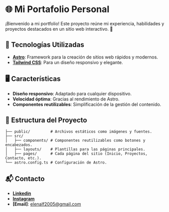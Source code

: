 # 🌐 Mi Portafolio Personal

¡Bienvenido a mi portfolio! Este proyecto reúne mi experiencia, habilidades y proyectos destacados en un sitio web interactivo. 🌟

## 🚀 Tecnologías Utilizadas

- **[Astro](https://astro.build/)**: Framework para la creación de sitios web rápidos y modernos.  
- **[Tailwind CSS](https://tailwindcss.com/)**: Para un diseño responsivo y elegante.  

## 🖥️ Características

- **Diseño responsivo**: Adaptado para cualquier dispositivo.  
- **Velocidad óptima**: Gracias al rendimiento de Astro.  
- **Componentes reutilizables**: Simplificación de la gestión del contenido.  

## 📂 Estructura del Proyecto

```plaintext
├── public/         # Archivos estáticos como imágenes y fuentes.
├── src/
│   ├── components/ # Componentes reutilizables como botones y encabezados.
│   ├── layouts/    # Plantillas para las páginas principales.
│   ├── pages/      # Cada página del sitio (Inicio, Proyectos, Contacto, etc.).
└── astro.config.ts # Configuración de Astro.
```

## 📬 Contacto
- **[Linkedin](https://www.linkedin.com/in/elena-l%C3%B3pez-f%C3%A9lix-55421330b/)**
- **[Instagram](https://www.instagram.com/elena__lf11/?hl=es)**
- **[Email]**: elenalf2005@gmail.com

